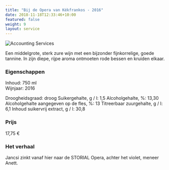 ```yaml
---
title: "Bij de Opera van Kékfrankos - 2016"
date: 2018-11-18T12:33:46+10:00
featured: false
weight: 9
layout: service
---
```

![Accounting Services](/images/bolyki09.png)

Een middelgrote, sterk zure wijn met een bijzonder fijnkorrelige, goede tannine. In zijn
diepe, rijpe aroma ontmoeten rode bessen en kruiden elkaar.

### Eigenschappen  

Inhoud: 750 ml  
Wijnjaar: 2016  

Droogheidsgraad: droog
Suikergehalte, g / l: 1,5
Alcoholgehalte, %: 13,30
Alcoholgehalte aangegeven op de fles, %: 13
Titreerbaar zuurgehalte, g / l: 6,1
Inhoud suikervrij extract, g / l: 30,8

### Prijs

17,75 €

### Het verhaal

Jancsi zinkt
vanaf hier
naar de STORIAL Opera, achter het violet, meneer Anett.
